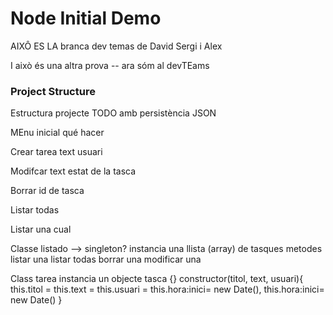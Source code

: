 # Node Initial Demo

AIXÔ ES LA branca dev temas de David Sergi i Alex

I això és una altra prova -- ara sóm al devTEams

### Project Structure

Estructura projecte TODO amb persistència JSON

MEnu inicial qué hacer

Crear tarea
    text
    usuari

Modifcar
    text
    estat de la tasca

Borrar
    id de tasca

Listar todas

Listar una
    cual

Classe listado --> singleton?
    instancia una llista (array) de tasques
    metodes
        listar una
        listar todas
        borrar una
        modificar una

Class tarea
    instancia un objecte tasca {}
    constructor(titol, text, usuari){
        this.titol =
        this.text = 
        this.usuari = 
        this.hora:inici= new Date(),
        this.hora:inici= new Date()
    }
        
